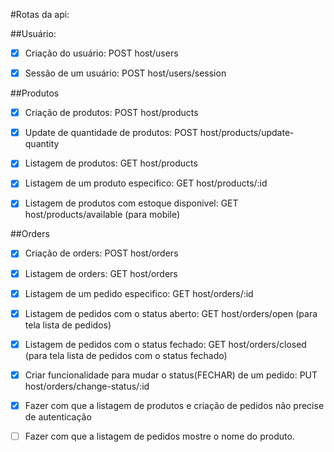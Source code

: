 #Rotas da api:

##Usuário:

- [x] Criação do usuário: POST host/users

- [x] Sessão de um usuário: POST host/users/session

##Produtos

- [x] Criação de produtos: POST host/products

- [x] Update de quantidade de produtos: POST host/products/update-quantity

- [x] Listagem de produtos: GET host/products

- [x] Listagem de um produto especifico: GET host/products/:id

- [x] Listagem de produtos com estoque disponivel: GET host/products/available (para mobile)

##Orders

- [x] Criação de orders: POST host/orders

- [x] Listagem de orders: GET host/orders

- [x] Listagem de um pedido especifico: GET host/orders/:id

- [x] Listagem de pedidos com o status aberto: GET host/orders/open (para tela lista de pedidos)

- [x] Listagem de pedidos com o status fechado: GET host/orders/closed (para tela lista de pedidos com o status fechado)

- [x] Criar funcionalidade para mudar o status(FECHAR) de um pedido: PUT host/orders/change-status/:id

- [x] Fazer com que a listagem de produtos e criação de pedidos não precise de autenticação

- [ ] Fazer com que a listagem de pedidos mostre o nome do produto.